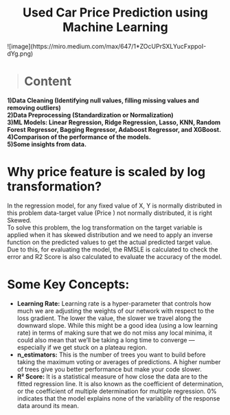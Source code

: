 <h1 align='center'>Used Car Price Prediction using Machine Learning</h1>
![image](https://miro.medium.com/max/647/1*ZOcUPrSXLYucFxppoI-dYg.png)

> # Content
**1)Data Cleaning (Identifying null values, filling missing values and removing outliers)** <br>
**2)Data Preprocessing (Standardization or Normalization)**<br>
**3)ML Models: Linear Regression, Ridge Regression, Lasso, KNN, Random Forest Regressor, Bagging Regressor, Adaboost Regressor, and XGBoost.**<br>
**4)Comparison of the performance of the models.**<br>
**5)Some insights from data.**<br>

# Why price feature is scaled by log transformation?
In the regression model, for any fixed value of X, Y is normally distributed in this problem data-target value (Price ) not normally distributed, it is right Skewed.<br>
To solve this problem, the log transformation on the target variable is applied when it has skewed distribution and we need to apply an inverse function on the predicted values to get the actual predicted target value.<br>
Due to this, for evaluating the model, the RMSLE is calculated to check the error and R2 Score is also calculated to evaluate the accuracy of the model.

# Some Key Concepts:
* **Learning Rate:** Learning rate is a hyper-parameter that controls how much we are adjusting the weights of our network with respect to the loss gradient. The lower the value, the slower we travel along the downward slope. While this might be a good idea (using a low learning rate) in terms of making sure that we do not miss any local minima, it could also mean that we’ll be taking a long time to converge — especially if we get stuck on a plateau region.
* **n_estimators:** This is the number of trees you want to build before taking the maximum voting or averages of predictions. A higher number of trees give you better performance but make your code slower.
* **R² Score:** It is a statistical measure of how close the data are to the fitted regression line. It is also known as the coefficient of determination, or the coefficient of multiple determination for multiple regression. 0% indicates that the model explains none of the variability of the response data around its mean.


